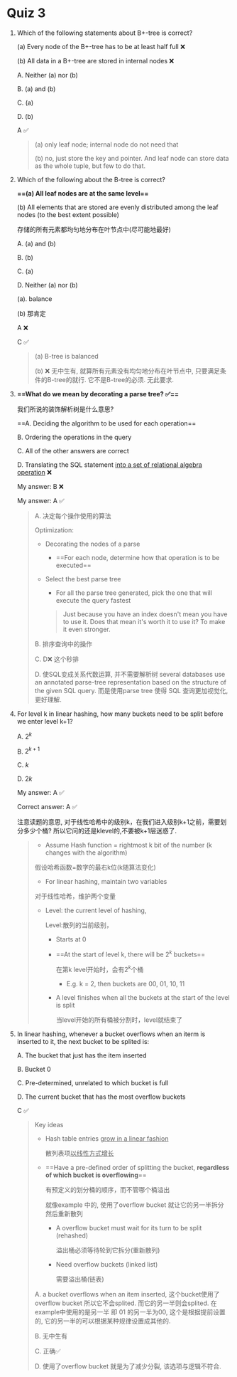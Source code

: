 # Quiz 3

1. Which of the following statements about B+-tree is correct?

   (a) Every node of the B+-tree has to be at least half full ❌

   (b) All data in a B+-tree are stored in internal nodes ❌

   A. Neither (a) nor (b)

   B. (a) and (b)

   C. (a)

   D. (b)

   A ✅

   > (a) only leaf node; internal node do not need that
   >
   > (b) no, just store the key and pointer. And leaf node can store data as the whole tuple, but few to do that.



 

2. Which of the following about the B-tree is correct?

   **==(a) All leaf nodes are at the same level==**

   (b) All elements that are stored are evenly distributed among the leaf nodes (to the best extent possible)

   存储的所有元素都均匀地分布在叶节点中(尽可能地最好) 

   A. (a) and (b)

   B. (b)

   C. (a)

   D. Neither (a) nor (b)

   (a). balance

   (b) 那肯定

   A ❌

   C ✅

   > (a) B-tree is balanced
   >
   > (b) ❌ 无中生有, 就算所有元素没有均匀地分布在叶节点中, 只要满足条件的B-tree的就行. 它不是B-tree的必须. 无此要求.



 

3. **==What do we mean by decorating a parse tree?  ✅==**

   我们所说的装饰解析树是什么意思?

   ==A. Deciding the algorithm to be used for each operation==

   B. Ordering the operations in the query

   C. All of the other answers are correct

   D. Translating the SQL statement <u>into a set of relational algebra operation</u> ❌

   My answer: B ❌

   My answer: A ✅

   > A.  决定每个操作使用的算法
   >
   > Optimization:
   >
   > * Decorating the nodes of a parse
   >
   >   * ==For each node, determine how that operation is to be executed==
   >
   > * Select the best parse tree
   >
   >   * For all the parse tree generated, pick the one that will execute the query fastest
   >
   >   >  Just because you have an index doesn't mean you have to use it. Does that mean it's worth it to use it? To make it even stronger.
   >
   > B. 排序查询中的操作
   >
   > C. D❌ 这个秒排
   >
   > D. 使SQL变成关系代数运算, 并不需要解析树 several databases use an annotated parse-tree representation based on the structure of the given SQL query. 而是使用parse tree 使得 SQL 查询更加视觉化,更好理解. 



4. For level k in linear hashing, how many buckets need to be split before we enter level k+1?

   A. $2^k$

   B. $2^{k+1}$

   C. $k$

   D. $2k$

    My answer: A ✅

   Correct answer: A ✅

   注意读题的意思, 对于线性哈希中的级别k，在我们进入级别k+1之前，需要划分多少个桶? 所以它问的还是klevel的,不要被k+1层迷惑了.

   >* Assume Hash function = rightmost k bit of the number (k changes with the algorithm)
   >
   >  假设哈希函数=数字的最右k位(k随算法变化)
   >
   >* For linear hashing, maintain two variables
   >
   >  对于线性哈希，维护两个变量
   >
   >  * Level: the current level of hashing,
   >
   >    Level:散列的当前级别，
   >
   >    * Starts at 0
   >
   >    * ==At the start of level k, there will be $2^k$ buckets==
   >
   >      在第k level开始时，会有$2^k$个桶
   >
   >      * E.g. k = 2, then buckets are 00, 01, 10, 11
   >
   >    * A level finishes when all the buckets at the start of the level is split
   >
   >      当level开始的所有桶被分割时，level就结束了

    





5. In linear hashing, whenever a bucket overflows when an iterm is inserted to it, the next bucket to be splited is:

   A. The bucket that just has the item inserted

   B. Bucket 0

   C. Pre-determined, unrelated to which bucket is full 

   D. The current bucket that has the most overflow buckets

   C ✅

   > Key ideas
   >
   > * Hash table entries <u>grow in a linear fashion</u>
   >
   >   散列表项<u>以线性方式增长</u>
   >
   > * ==Have a pre-defined order of splitting the bucket, **regardless of which bucket is overflowing**==
   >
   >   有预定义的划分桶的顺序，而不管哪个桶溢出
   >
   >   就像example 中的, 使用了overflow bucket 就让它的另一半拆分 然后重新散列
   >
   >   * A overflow bucket must wait for its turn to be split (rehashed)
   >
   >     溢出桶必须等待轮到它拆分(重新散列)
   >
   >   * Need overflow buckets (linked list)
   >
   >     需要溢出桶(链表)
   >
   > A. a bucket overflows when an item inserted, 这个bucket使用了overflow bucket 所以它不会splited. 而它的另一半则会splited. 在example中使用的是另一半 即 01 的另一半为00, 这个是根据提前设置的, 它的另一半的可以根据某种规律设置成其他的.
   >
   > B. 无中生有
   >
   > C. 正确✅
   >
   > D. 使用了overflow bucket 就是为了减少分裂, 该选项与逻辑不符合.

    
